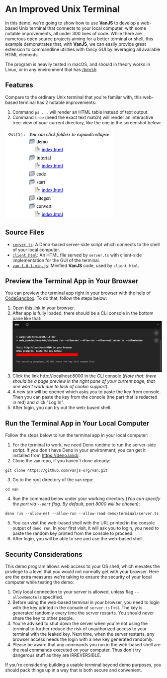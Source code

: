 # An Improved Unix Terminal

In this demo, we're going to show how to use **VanJS** to develop a web-based Unix terminal that connects to your local computer, with some notable improvements, all under 300 lines of code. While there are numerous open source projects aiming for a better terminal or shell, this example demonstrates that, with **VanJS**, we can easily provide great extension to commandline utilities with fancy GUI by leveraging all available HTML elements.

The program is heavily tested in macOS, and should in theory works in Linux, or in any environment that has [/bin/sh](https://en.wikipedia.org/wiki/Bourne_shell).

## Features

Compare to the ordinary Unix terminal that you're familar with, this web-based terminal has 2 notable improvements:

1. Command `ps ...` will render an HTML table instead of text output.
2. Command `tree` (need the exact text match) will render an interactive tree-view of your current directory, like the one in the screenshot below:

![Tree screenshot](tree_screenshot.png)

## Source Files

* [`server.ts`](https://github.com/vanjs-org/van/blob/main/demo/terminal/server.ts): A Deno-based server-side script which connects to the shell of your local computer.
* [`client.html`](https://github.com/vanjs-org/van/blob/main/demo/terminal/client.html): An HTML file served by `server.ts` with client-side implementation for the GUI of the terminal.
* [`van-1.0.1.min.js`](https://github.com/vanjs-org/van/blob/main/demo/terminal/van-1.0.1.min.js): Minified **VanJS** code, used by `client.html`.

## Preview the Terminal App in Your Browser

You can preview the terminal app right in your browser with the help of [CodeSandbox](https://codesandbox.io/). To do that, follow the steps below:

1. Open [this link](https://codesandbox.io/p/sandbox/github/vanjs-org/van/tree/main/demo/terminal) in your browser.
2. After app is fully loaded, there should be a CLI console in the bottom pane like that:
![CodeSandbox screenshot](codesandbox.png)
3. Click the link http://localhost:8000 in the CLI console (_Note that: there should be a page preview in the right pane of your current page, that one won't work due to lack of cookie support_).
4. A new tab will be opened which asks you to paste the key from console. Then you can paste the key from the console (the part that is redacted in red) and click "Log In".
5. After login, you can try out the web-based shell.

## Run the Terminal App in Your Local Computer

Follow the steps below to run the terminal app in your local computer:

1. For the terminal to work, we need Deno runtime to run the server-side script. If you don't have Deno in your environment, you can get it installed from https://deno.land/.
2. Clone the `van` repo, if you haven't done already:
```shell
git clone https://github.com/vanjs-org/van.git
```
3. Go to the root directory of the `van` repo:
```shell
cd van
```
4. Run the command below under your working directory (_You can specify the port via `--port` flag. By default, port 8000 will be chosen_):
```shell
deno run --allow-net --allow-run --allow-read demo/terminal/server.ts
```

5. You can visit the web-based shell with the URL printed in the console output of `deno run`. In your first visit, it will ask you to login, you need to paste the random key printed from the console to proceed.
6. After login, you will be able to see and use the web-based shell.

## Security Considerations

This demo program allows web access to your OS shell, which elevates the privilege to a level that you would not normally get with your browser. Here are the extra measures we're taking to ensure the security of your local computer while testing the demo:

1. Only local connection to your server is allowed, unless flag `--allowRemote` is specified.
2. Before using the web-based terminal in your browser, you need to login with the key printed in the console of `server.ts` first. The key is generated randomly every time the server restarts. You should never share the key to other people.
3. You're advised to shut down the server when you're not using the terminal to further reduce the risk of unauthorized access to your terminal with the leaked key. Next time, when the server restarts, any browser access needs the login with a new key generated randomly.
4. Please be aware that any commands you run in the web-based shell are the real commands executed on your computer. Thus don't try dangerous stuff as they are IRREVERSIBLE.

If you're considering building a usable terminal beyond demo purposes, you should pack things up in a way that is both secure and convenient.
